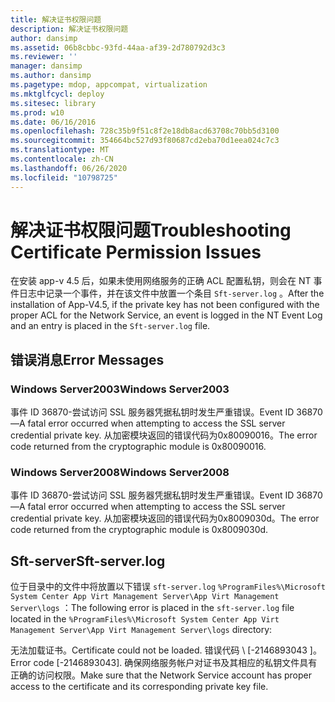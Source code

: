 ```yaml
---
title: 解决证书权限问题
description: 解决证书权限问题
author: dansimp
ms.assetid: 06b8cbbc-93fd-44aa-af39-2d780792d3c3
ms.reviewer: ''
manager: dansimp
ms.author: dansimp
ms.pagetype: mdop, appcompat, virtualization
ms.mktglfcycl: deploy
ms.sitesec: library
ms.prod: w10
ms.date: 06/16/2016
ms.openlocfilehash: 728c35b9f51c8f2e18db8acd63708c70bb5d3100
ms.sourcegitcommit: 354664bc527d93f80687cd2eba70d1eea024c7c3
ms.translationtype: MT
ms.contentlocale: zh-CN
ms.lasthandoff: 06/26/2020
ms.locfileid: "10798725"
---
```

# <span data-ttu-id="e9bf5-103">解决证书权限问题</span><span class="sxs-lookup"><span data-stu-id="e9bf5-103">Troubleshooting Certificate Permission Issues</span></span>


<span data-ttu-id="e9bf5-104">在安装 app-v 4.5 后，如果未使用网络服务的正确 ACL 配置私钥，则会在 NT 事件日志中记录一个事件，并在该文件中放置一个条目 `Sft-server.log` 。</span><span class="sxs-lookup"><span data-stu-id="e9bf5-104">After the installation of App-V4.5, if the private key has not been configured with the proper ACL for the Network Service, an event is logged in the NT Event Log and an entry is placed in the `Sft-server.log` file.</span></span>

## <span data-ttu-id="e9bf5-105">错误消息</span><span class="sxs-lookup"><span data-stu-id="e9bf5-105">Error Messages</span></span>


### <span data-ttu-id="e9bf5-106">Windows Server2003</span><span class="sxs-lookup"><span data-stu-id="e9bf5-106">Windows Server2003</span></span>

<span data-ttu-id="e9bf5-107">事件 ID 36870-尝试访问 SSL 服务器凭据私钥时发生严重错误。</span><span class="sxs-lookup"><span data-stu-id="e9bf5-107">Event ID 36870—A fatal error occurred when attempting to access the SSL server credential private key.</span></span> <span data-ttu-id="e9bf5-108">从加密模块返回的错误代码为0x80090016。</span><span class="sxs-lookup"><span data-stu-id="e9bf5-108">The error code returned from the cryptographic module is 0x80090016.</span></span>

### <span data-ttu-id="e9bf5-109">Windows Server2008</span><span class="sxs-lookup"><span data-stu-id="e9bf5-109">Windows Server2008</span></span>

<span data-ttu-id="e9bf5-110">事件 ID 36870-尝试访问 SSL 服务器凭据私钥时发生严重错误。</span><span class="sxs-lookup"><span data-stu-id="e9bf5-110">Event ID 36870—A fatal error occurred when attempting to access the SSL server credential private key.</span></span> <span data-ttu-id="e9bf5-111">从加密模块返回的错误代码为0x8009030d。</span><span class="sxs-lookup"><span data-stu-id="e9bf5-111">The error code returned from the cryptographic module is 0x8009030d.</span></span>

## <span data-ttu-id="e9bf5-112">Sft-server</span><span class="sxs-lookup"><span data-stu-id="e9bf5-112">Sft-server.log</span></span>


<span data-ttu-id="e9bf5-113">位于目录中的文件中将放置以下错误 `sft-server.log` `%ProgramFiles%\Microsoft System Center App Virt Management Server\App Virt Management Server\logs` ：</span><span class="sxs-lookup"><span data-stu-id="e9bf5-113">The following error is placed in the `sft-server.log` file located in the `%ProgramFiles%\Microsoft System Center App Virt Management Server\App Virt Management Server\logs` directory:</span></span>

<span data-ttu-id="e9bf5-114">无法加载证书。</span><span class="sxs-lookup"><span data-stu-id="e9bf5-114">Certificate could not be loaded.</span></span> <span data-ttu-id="e9bf5-115">错误代码 \ [-2146893043 \]。</span><span class="sxs-lookup"><span data-stu-id="e9bf5-115">Error code \[-2146893043\].</span></span> <span data-ttu-id="e9bf5-116">确保网络服务帐户对证书及其相应的私钥文件具有正确的访问权限。</span><span class="sxs-lookup"><span data-stu-id="e9bf5-116">Make sure that the Network Service account has proper access to the certificate and its corresponding private key file.</span></span>

 

 





